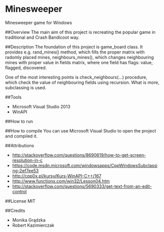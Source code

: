 # Minesweeper
Minesweeper game for Windows

##Overview
The main aim of this project is recreating the popular game in traditional and Crash Bandicoot way.

##Description
The foundation of this project is game_board class. It provides e.g. rand_mines() method, which fills the proper matrix with radomly placed mines, neighbours_mines(), which changes neighbouring mines with proper value in fields matrix, where one field has flags: value, flagged, discovered.

One of the most interesting points is check_neighbours(...) procedure, which check the value of neighbouring fields using recursion. What is more, subclassing is used.

##Tools
- Microsoft Visual Studio 2013
- WinAPI

##How to run

##How to compile
You can use Microsoft Visual Studio to open the project and compiled it.

##Attributions
- http://stackoverflow.com/questions/8690619/how-to-get-screen-resolution-in-c
- https://code.msdn.microsoft.com/windowsapps/CppWindowsSubclassing-2ef7ee53
- http://cpp0x.pl/kursy/Kurs-WinAPI-C++/167
- http://www.functionx.com/win32/Lesson04.htm
- http://stackoverflow.com/questions/5690333/get-text-from-an-edit-control

##License
MIT

##Credits
* Monika Grądzka
* Robert Kazimierczak


